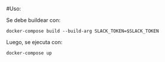 #Uso:

Se debe buildear con:

`docker-compose build --build-arg SLACK_TOKEN=$SLACK_TOKEN`

Luego, se ejecuta con:

`docker-compose up`